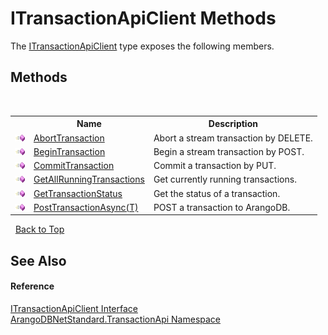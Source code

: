 # ITransactionApiClient Methods
 

The <a href="b7a1b5ca-7a76-acc5-a1d0-bc7dd4faee9e">ITransactionApiClient</a> type exposes the following members.


## Methods
&nbsp;<table><tr><th></th><th>Name</th><th>Description</th></tr><tr><td>![Public method](media/pubmethod.gif "Public method")</td><td><a href="dd112c87-19e8-0be0-06c3-13ea62eab9a0">AbortTransaction</a></td><td>
Abort a stream transaction by DELETE.</td></tr><tr><td>![Public method](media/pubmethod.gif "Public method")</td><td><a href="6c04efb0-8600-c464-23bf-df0ed592fa61">BeginTransaction</a></td><td>
Begin a stream transaction by POST.</td></tr><tr><td>![Public method](media/pubmethod.gif "Public method")</td><td><a href="05fbb3fb-653c-df14-01a7-45aa9bf307c7">CommitTransaction</a></td><td>
Commit a transaction by PUT.</td></tr><tr><td>![Public method](media/pubmethod.gif "Public method")</td><td><a href="f1c52c80-9838-113c-7783-32493a5abc29">GetAllRunningTransactions</a></td><td>
Get currently running transactions.</td></tr><tr><td>![Public method](media/pubmethod.gif "Public method")</td><td><a href="7555364f-0bf7-2b62-c709-2f8553ef7c4d">GetTransactionStatus</a></td><td>
Get the status of a transaction.</td></tr><tr><td>![Public method](media/pubmethod.gif "Public method")</td><td><a href="f0af56e7-b068-e8e3-f047-9ad88f20d22a">PostTransactionAsync(T)</a></td><td>
POST a transaction to ArangoDB.</td></tr></table>&nbsp;
<a href="#itransactionapiclient-methods">Back to Top</a>

## See Also


#### Reference
<a href="b7a1b5ca-7a76-acc5-a1d0-bc7dd4faee9e">ITransactionApiClient Interface</a><br /><a href="10b4cda7-da42-de9a-2bf6-0d4cae3bd2e3">ArangoDBNetStandard.TransactionApi Namespace</a><br />